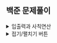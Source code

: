 ## 백준 문제풀이

<details>
<summary>입출력과 사칙연산</summary>
  
<div markdown="1">  
|--|
|1. [hello World](https://github.com/uuuugi/beakjoon/blob/master/src/Hello%20World.c)|
|2. [we love kriii](https://github.com/uuuugi/beakjoon/blob/master/src/We%20love%20kriii.c)|

</div>
</details>

<details>
<summary>접기/펼치기 버튼</summary>
<div markdown="1">

|제목|
|--|
|1|
|2|

</div>
</details>
